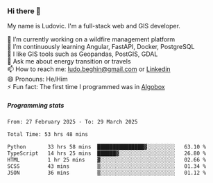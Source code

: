 ### Hi there 👋

My name is Ludovic. I'm a full-stack web and GIS developer.

 🔭 I’m currently working on a wildfire management platform<br/>
 🌱 I’m continuously learning Angular, FastAPI, Docker, PostgreSQL<br/>
 👯 I like GIS tools such as Geopandas, PostGIS, GDAL<br/>
 💬 Ask me about energy transition or travels<br/>
 📫 How to reach me: ludo.beghin@gmail.com or [Linkedin](https://www.linkedin.com/in/ludovic-beghin/)<br/>
 😄 Pronouns: He/Him<br/>
 ⚡ Fun fact: The first time I programmed was in [Algobox](https://fr.wikipedia.org/wiki/Algobox)<br/>

##### Programming stats
<!--START_SECTION:waka-->

```txt
From: 27 February 2025 - To: 29 March 2025

Total Time: 53 hrs 48 mins

Python       33 hrs 58 mins  ███████████████▓░░░░░░░░░   63.10 %
TypeScript   14 hrs 25 mins  ██████▓░░░░░░░░░░░░░░░░░░   26.80 %
HTML         1 hr 25 mins    ▓░░░░░░░░░░░░░░░░░░░░░░░░   02.66 %
SCSS         43 mins         ▒░░░░░░░░░░░░░░░░░░░░░░░░   01.34 %
JSON         36 mins         ▒░░░░░░░░░░░░░░░░░░░░░░░░   01.12 %
```

<!--END_SECTION:waka-->
